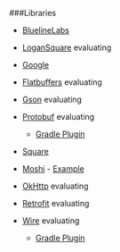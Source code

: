 ###Libraries
- [BluelineLabs](https://github.com/bluelinelabs)
 - [LoganSquare](https://github.com/bluelinelabs/LoganSquare) evaluating

- [Google](https://github.com/google)
 - [Flatbuffers](https://github.com/google/flatbuffers) evaluating
 - [Gson](https://github.com/google/gson) evaluating
 - [Protobuf](https://github.com/google/protobuf) evaluating
   - [Gradle Plugin](https://github.com/google/protobuf-gradle-plugin)

- [Square](https://github.com/square)
 - [Moshi](https://github.com/square/moshi) - [Example](https://github.com/ersin-ertan/android-networking/tree/master/moshi/src/main/java/com/nullcognition/moshi)
 - [OkHttp](https://github.com/square/okhttp) evaluating
 - [Retrofit](https://github.com/square/retrofit) evaluating
 - [Wire](https://github.com/square/wire) evaluating
   - [Gradle Plugin](https://github.com/square/wire-gradle-plugin)

